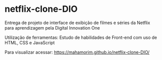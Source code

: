 # netflix-clone-DIO

Entrega de projeto de interface de exibição de filmes e séries da Netflix para aprendizagem pela Digital Innovation One

Utilização de ferramentas: Estudo de habilidades de Front-end com uso de HTML, CSS e JavaScript

Para visualizar acessar: https://mahamorim.github.io/netflix-clone-DIO/
